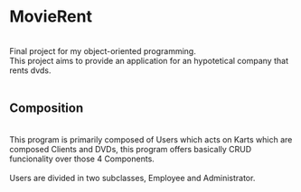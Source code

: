 # MovieRent
<br>
Final project for my object-oriented programming.
<br>
This project aims to provide an application for an hypotetical company that rents dvds.
<br><br>

## Composition
<br>
This program is primarily composed of Users which acts on Karts which are composed Clients and DVDs, this program offers basically CRUD funcionality over those 4 Components.
<br>
<br>
Users are divided in two subclasses, Employee and Administrator.

